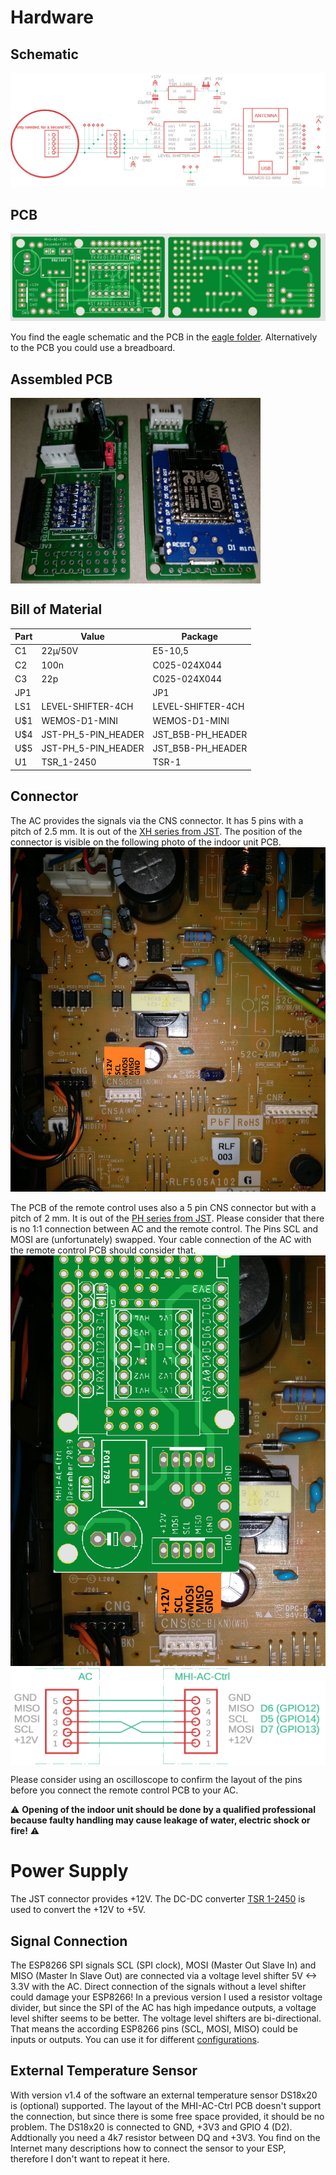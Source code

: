 # Hardware

## Schematic
![schematic](/images/MHI-AC-Ctrl_Schematic.png)

## PCB
![PCB](/images/PCB.png)

You find the eagle schematic and the PCB in the [eagle folder](/eagle). Alternatively to the PCB you could use a breadboard.

## Assembled PCB

<img src="/images/Assembled-PCB.jpg" width=400 align="center"/>


## Bill of Material
Part |Value           |Package
---- | ----            |----
C1   |22µ/50V          |E5-10,5
C2   |100n             |C025-024X044
C3   |22p              |C025-024X044
JP1  |                 |JP1
LS1  |LEVEL-SHIFTER-4CH|LEVEL-SHIFTER-4CH
U$1  |WEMOS-D1-MINI    |WEMOS-D1-MINI
U$4  |JST-PH_5-PIN_HEADER|JST_B5B-PH_HEADER
U$5  |JST-PH_5-PIN_HEADER|JST_B5B-PH_HEADER
U1   |TSR_1-2450       |TSR-1

## Connector
The AC provides the signals via the CNS connector. It has 5 pins with a pitch of 2.5 mm. It is out of the [XH series from JST](http://www.jst-mfg.com/product/detail_e.php?series=277). The position of the connector is visible on the following photo of the indoor unit PCB.
![Indoor PCSchematicB](/images/SRK-PCB.jpg)

The PCB of the remote control uses also a 5 pin CNS connector but with a pitch of 2 mm. It is out of the [PH series from JST](http://www.jst-mfg.com/product/detail_e.php?series=199).
Please consider that there is no 1:1 connection between AC and the remote control. The Pins SCL and MOSI are (unfortunately) swapped. Your cable connection of the AC with the remote control PCB should consider that.
![Indoor PCSchematicB](/images/SRK-PCB-RC.jpg)
<img src="/images/AC_to_MHI-AC-Ctrl.png" width="600" align="center">

Please consider using an oscilloscope to confirm the layout of the pins before you connect the remote control PCB to your AC.


:warning: **Opening of the indoor unit should be done by a qualified professional because faulty handling may cause leakage of water, electric shock or fire!** :warning:

# Power Supply
The JST connector provides +12V. The DC-DC converter [TSR 1-2450](https://www.tracopower.com/products/browse-by-category/find/tsr-1/3/) is used to convert the +12V to +5V.

## Signal Connection
The ESP8266 SPI signals SCL (SPI clock), MOSI (Master Out Slave In) and MISO (Master In Slave Out) are connected via a voltage level shifter 5V <-> 3.3V with the AC. Direct connection of the signals without a level shifter could damage your ESP8266!
In a previous version I used a resistor voltage divider, but since the SPI of the AC has high impedance outputs, a voltage level shifter seems to be better. The voltage level shifters are bi-directional. That means the according ESP8266 pins (SCL, MOSI, MISO) could be inputs or outputs. You can use it for different [configurations](/Configurations.md).

## External Temperature Sensor
With version v1.4 of the software an external temperature sensor DS18x20 is (optional) supported. The layout of the MHI-AC-Ctrl PCB doesn't support the connection, but since there is some free space provided, it should be no problem. The DS18x20 is connected to GND, +3V3 and GPIO 4 (D2). Addtionally you need a 4k7 resistor between DQ and +3V3.
You find on the Internet many descriptions how to connect the sensor to your ESP, therefore I don't want to repeat it here.
